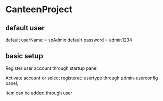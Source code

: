 # CanteenProject

## default user


default userName = spAdmin
default password = admin1234

## basic setup

Register user account through startup panel;

Activate account or select registered usertype through admin-userconfig panel;

Item can be added through user
